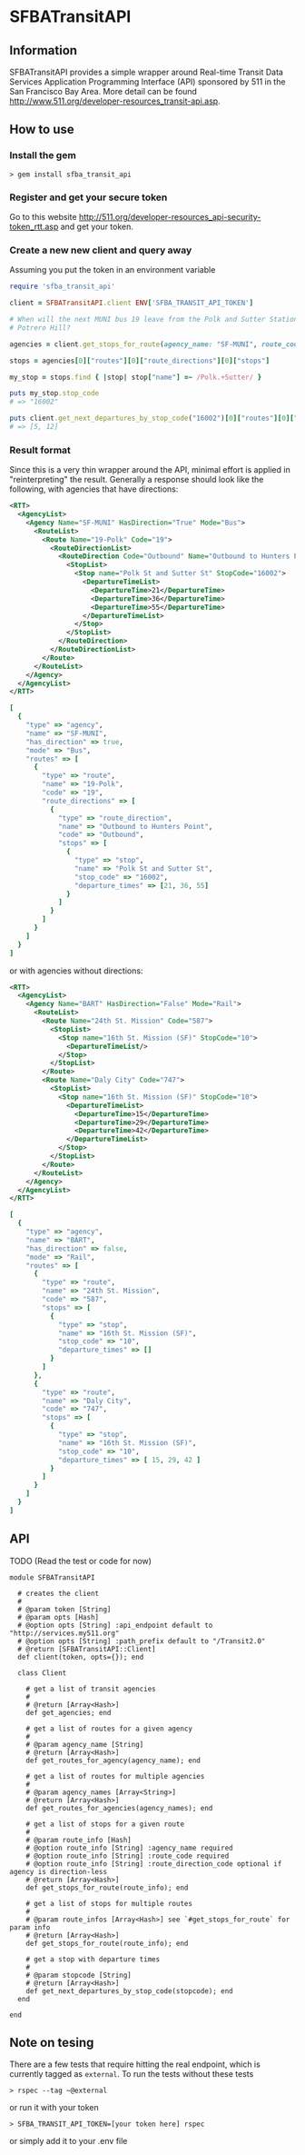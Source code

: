 # SFBATransitAPI

## Information

SFBATransitAPI provides a simple wrapper around Real-time Transit Data Services
Application Programming Interface (API) sponsored by 511 in the San Francisco
Bay Area. More detail can be found http://www.511.org/developer-resources_transit-api.asp.

## How to use

### Install the gem

```
> gem install sfba_transit_api
```

### Register and get your secure token

Go to this website http://511.org/developer-resources_api-security-token_rtt.asp
and get your token.

### Create a new new client and query away

Assuming you put the token in an environment variable

```ruby
require 'sfba_transit_api'

client = SFBATransitAPI.client ENV['SFBA_TRANSIT_API_TOKEN']

# When will the next MUNI bus 19 leave from the Polk and Sutter Station to go to
# Potrero Hill?

agencies = client.get_stops_for_route(agency_name: "SF-MUNI", route_code: "19", route_direction_code: "Outbound")

stops = agencies[0]["routes"][0]["route_directions"][0]["stops"]

my_stop = stops.find { |stop| stop["name"] =~ /Polk.+Sutter/ }

puts my_stop.stop_code
# => "16002"

puts client.get_next_departures_by_stop_code("16002")[0]["routes"][0]["route_directions"][0]["stops"][0]["departure_times"]
# => [5, 12]

```

### Result format

Since this is a very thin wrapper around the API, minimal effort is applied in
"reinterpreting" the result. Generally a response should look like the following,
with agencies that have directions:

```xml
<RTT>
  <AgencyList>
    <Agency Name="SF-MUNI" HasDirection="True" Mode="Bus">
      <RouteList>
        <Route Name="19-Polk" Code="19">
          <RouteDirectionList>
            <RouteDirection Code="Outbound" Name="Outbound to Hunters Point">
              <StopList>
                <Stop name="Polk St and Sutter St" StopCode="16002">
                  <DepartureTimeList>
                    <DepartureTime>21</DepartureTime>
                    <DepartureTime>36</DepartureTime>
                    <DepartureTime>55</DepartureTime>
                  </DepartureTimeList>
                </Stop>
              </StopList>
            </RouteDirection>
          </RouteDirectionList>
        </Route>
      </RouteList>
    </Agency>
  </AgencyList>
</RTT>
```

```ruby
[
  {
    "type" => "agency",
    "name" => "SF-MUNI",
    "has_direction" => true,
    "mode" => "Bus",
    "routes" => [
      {
        "type" => "route",
        "name" => "19-Polk",
        "code" => "19",
        "route_directions" => [
          {
            "type" => "route_direction",
            "name" => "Outbound to Hunters Point",
            "code" => "Outbound",
            "stops" => [
              {
                "type" => "stop",
                "name" => "Polk St and Sutter St",
                "stop_code" => "16002",
                "departure_times" => [21, 36, 55]
              }
            ]
          }
        ]
      }
    ]
  }
]
```

or with agencies without directions:

```xml
<RTT>
  <AgencyList>
    <Agency Name="BART" HasDirection="False" Mode="Rail">
      <RouteList>
        <Route Name="24th St. Mission" Code="587">
          <StopList>
            <Stop name="16th St. Mission (SF)" StopCode="10">
              <DepartureTimeList/>
            </Stop>
          </StopList>
        </Route>
        <Route Name="Daly City" Code="747">
          <StopList>
            <Stop name="16th St. Mission (SF)" StopCode="10">
              <DepartureTimeList>
                <DepartureTime>15</DepartureTime>
                <DepartureTime>29</DepartureTime>
                <DepartureTime>42</DepartureTime>
              </DepartureTimeList>
            </Stop>
          </StopList>
        </Route>
      </RouteList>
    </Agency>
  </AgencyList>
</RTT>
```

```ruby
[
  {
    "type" => "agency",
    "name" => "BART",
    "has_direction" => false,
    "mode" => "Rail",
    "routes" => [
      {
        "type" => "route",
        "name" => "24th St. Mission",
        "code" => "587",
        "stops" => [
          {
            "type" => "stop",
            "name" => "16th St. Mission (SF)",
            "stop_code" => "10",
            "departure_times" => []
          }
        ]
      },
      {
        "type" => "route",
        "name" => "Daly City",
        "code" => "747",
        "stops" => [
          {
            "type" => "stop",
            "name" => "16th St. Mission (SF)",
            "stop_code" => "10",
            "departure_times" => [ 15, 29, 42 ]
          }
        ]
      }
    ]
  }
]
```

## API

TODO (Read the test or code for now)

```
module SFBATransitAPI

  # creates the client
  #
  # @param token [String]
  # @param opts [Hash]
  # @option opts [String] :api_endpoint default to "http://services.my511.org"
  # @option opts [String] :path_prefix default to "/Transit2.0"
  # @return [SFBATransitAPI::Client]
  def client(token, opts={}); end

  class Client

    # get a list of transit agencies
    #
    # @return [Array<Hash>]
    def get_agencies; end

    # get a list of routes for a given agency
    #
    # @param agency_name [String]
    # @return [Array<Hash>]
    def get_routes_for_agency(agency_name); end

    # get a list of routes for multiple agencies
    #
    # @param agency_names [Array<String>]
    # @return [Array<Hash>]
    def get_routes_for_agencies(agency_names); end

    # get a list of stops for a given route
    #
    # @param route_info [Hash]
    # @option route_info [String] :agency_name required
    # @option route_info [String] :route_code required
    # @option route_info [String] :route_direction_code optional if agency is direction-less
    # @return [Array<Hash>]
    def get_stops_for_route(route_info); end

    # get a list of stops for multiple routes
    #
    # @param route_infos [Array<Hash>] see `#get_stops_for_route` for param info
    # @return [Array<Hash>]
    def get_stops_for_route(route_info); end

    # get a stop with departure times
    #
    # @param stopcode [String]
    # @return [Array<Hash>]
    def get_next_departures_by_stop_code(stopcode); end
  end

end
```

## Note on tesing

There are a few tests that require hitting the real endpoint, which is currently
tagged as `external`. To run the tests without these tests

```
> rspec --tag ~@external
```

or run it with your token

```
> SFBA_TRANSIT_API_TOKEN=[your token here] rspec
```

or simply add it to your .env file
